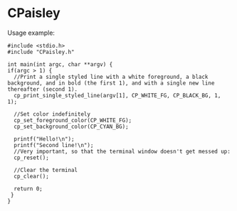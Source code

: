 # CPaisley
Usage example:

    #include <stdio.h>
    #include "CPaisley.h"
  
    int main(int argc, char **argv) {
    if(argc > 1) {
      //Print a single styled line with a white foreground, a black background, and in bold (the first 1), and with a single new line thereafter (second 1).
      cp_print_single_styled_line(argv[1], CP_WHITE_FG, CP_BLACK_BG, 1, 1);
      
      //Set color indefinitely
      cp_set_foreground_color(CP_WHITE_FG);
      cp_set_background_color(CP_CYAN_BG);
      
      printf("Hello!\n");
      printf("Second line!\n");
      //Very important, so that the terminal window doesn't get messed up:
      cp_reset();
      
      //Clear the terminal
      cp_clear();
      
      return 0;
     }
    }
